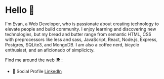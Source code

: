 # Hello 👋 

I'm Evan, a Web Developer, who is passionate about creating technology to elevate people and build community. I enjoy learning and discovering new technologies, but my bread and butter range from semantic HTML, CSS with preprocessors like less and sass, JavaScript, React, Node.js, Express, Postgres, SQLite3, and MongoDB. I am also a coffee nerd, bicycle enthusiast, and an aficionado of simplicicty. 

Find me around the web 🌍 :

- 🎒 Social Profile [LinkedIn](https://www.linkedin.com/in/evan-aspaas-a80259198/)

